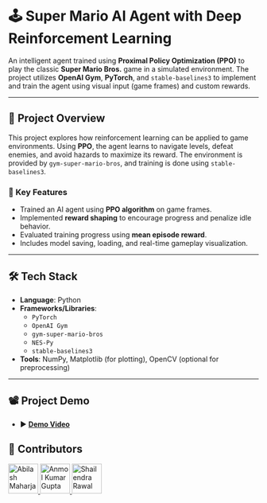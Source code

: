 # 🕹️ Super Mario AI Agent with Deep Reinforcement Learning

An intelligent agent trained using **Proximal Policy Optimization (PPO)** to play the classic **Super Mario Bros.** game in a simulated environment. The project utilizes **OpenAI Gym**, **PyTorch**, and `stable-baselines3` to implement and train the agent using visual input (game frames) and custom rewards.

---

## 🚀 Project Overview

This project explores how reinforcement learning can be applied to game environments. Using **PPO**, the agent learns to navigate levels, defeat enemies, and avoid hazards to maximize its reward. The environment is provided by `gym-super-mario-bros`, and training is done using `stable-baselines3`.

### 👾 Key Features

- Trained an AI agent using **PPO algorithm** on game frames.
- Implemented **reward shaping** to encourage progress and penalize idle behavior.
- Evaluated training progress using **mean episode reward**.
- Includes model saving, loading, and real-time gameplay visualization.

---

## 🛠️ Tech Stack

- **Language**: Python
- **Frameworks/Libraries**:
  - `PyTorch`
  - `OpenAI Gym`
  - `gym-super-mario-bros`
  - `NES-Py`
  - `stable-baselines3`
- **Tools**: NumPy, Matplotlib (for plotting), OpenCV (optional for preprocessing)

---
## 📽️ Project Demo
- ▶️ **[Demo Video](https://youtu.be/ilBBleazvM4)**

## 🤝 Contributors

<a href="https://github.com/mahaabi01">
  <img src="https://github.com/mahaabi01.png" width="60px;" alt="Abilash Maharjan"/>
</a>
<a href="https://github.com/itsanmolgupta">
  <img src="https://github.com/itsanmolgupta.png" width="60px;" alt="Anmol Kumar Gupta"/>
</a>
<a href="https://github.com/shailendrawal">
  <img src="https://github.com/shailendrawal.png" width="60px;" alt="Shailendra Rawal"/>
</a>
